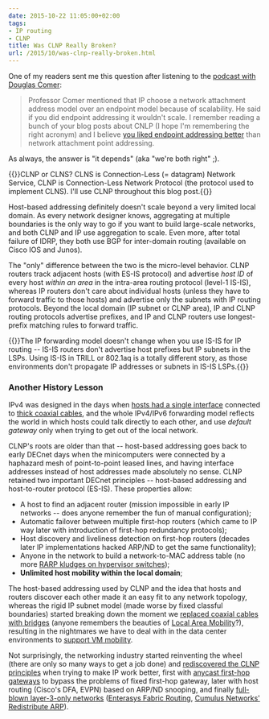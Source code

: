 ```yaml
---
date: 2015-10-22 11:05:00+02:00
tags:
- IP routing
- CLNP
title: Was CLNP Really Broken?
url: /2015/10/was-clnp-really-broken.html
---
```

One of my readers sent me this question after listening to the [podcast with Douglas Comer](/2015/10/douglas-comer-on-future-of-networking.html):

> Professor Comer mentioned that IP choose a network attachment address model over an endpoint model because of scalability. He said if you did endpoint addressing it wouldn't scale. I remember reading a bunch of your blog posts about CNLP (I hope I'm remembering the right acronym) and I believe [you liked endpoint addressing better](/2015/05/reinventing-clns-with-l3-only-forwarding.html) than network attachment point addressing.

As always, the answer is "it depends" (aka "we're both right" ;).
<!--more-->
{{<note info>}}CLNP or CLNS? CLNS is Connection-Less (= datagram) Network Service, CLNP is Connection-Less Network Protocol (the protocol used to implement CLNS). I'll use CLNP throughout this blog post.{{</note>}}

Host-based addressing definitely doesn't scale beyond a very limited local domain. As every network designer knows, aggregating at multiple boundaries is the only way to go if you want to build large-scale networks, and both CLNP and IP use aggregation to scale. Even more, after total failure of IDRP, they both use BGP for inter-domain routing (available on Cisco IOS and Junos).

The "only" difference between the two is the micro-level behavior. CLNP routers track adjacent hosts (with ES-IS protocol) and advertise *host ID* of every host *within an area* in the intra-area routing protocol (level-1 IS-IS), whereas IP routers don't care about individual hosts (unless they have to forward traffic to those hosts) and advertise only the subnets with IP routing protocols. Beyond the local domain (IP subnet or CLNP area), IP and CLNP routing protocols advertise prefixes, and IP and CLNP routers use longest-prefix matching rules to forward traffic.

{{<note warn>}}The IP forwarding model doesn't change when you use IS-IS for IP routing -- IS-IS routers don't advertise host prefixes but IP subnets in the LSPs. Using IS-IS in TRILL or 802.1aq is a totally different story, as those environments don't propagate IP addresses or subnets in IS-IS LSPs.{{</note>}}

### Another History Lesson

IPv4 was designed in the days when [hosts had a single interface](/2021/05/fundamentals-interface-node-addresses.html) connected to [thick coaxial cables](/2015/04/what-is-layer-2-and-why-do-we-need-it.html), and the whole IPv4/IPv6 forwarding model reflects the world in which hosts could talk directly to each other, and use *default gateway* only when trying to get out of the local network.

CLNP's roots are older than that -- host-based addressing goes back to early DECnet days when the minicomputers were connected by a haphazard mesh of point-to-point leased lines, and having interface addresses instead of host addresses made absolutely no sense. CLNP retained two important DECnet principles -- host-based addressing and host-to-router protocol (ES-IS). These properties allow:

-   A host to find an adjacent router (mission impossible in early IP networks -- does anyone remember the fun of manual configuration);
-   Automatic failover between multiple first-hop routers (which came to IP way later with introduction of first-hop redundancy protocols);
-   Host discovery and liveliness detection on first-hop routers (decades later IP implementations hacked ARP/ND to get the same functionality);
-   Anyone in the network to build a network-to-MAC address table (no more [RARP kludges on hypervisor switches](http://www.fragmentationneeded.net/2015/10/musings-on-datanauts-9.html));
-   **Unlimited host mobility within the local domain**;

The host-based addressing used by CLNP and the idea that hosts and routers discover each other made it an easy fit to any network topology, whereas the rigid IP subnet model (made worse by fixed classful boundaries) started breaking down the moment we [replaced coaxial cables with bridges](/2010/07/bridges-kludge-that-shouldnt-exist.html) (anyone remembers the beauties of [Local Area Mobility](/2012/08/mobile-arp-in-enterprise-networks.html)?), resulting in the nightmares we have to deal with in the data center environments to [support VM mobility](/2012/03/video-networking-requirements-for-vm.html).

Not surprisingly, the networking industry started reinventing the wheel (there are only so many ways to get a job done) and [rediscovered the CLNP principles](/2015/05/reinventing-clns-with-l3-only-forwarding.html) when trying to make IP work better, first with [anycast first-hop gateways](/2013/06/vrrp-anycasts-fabrics-and-optimal.html) to bypass the problems of fixed first-hop gateway, later with host routing (Cisco's DFA, EVPN) based on ARP/ND snooping, and finally [full-blown layer-3-only networks](/2015/04/rearchitecting-l3-only-networks.html) ([Enterasys Fabric Routing](/2013/08/enterasys-host-routing-optimal-l3.html), [Cumulus Networks' Redistribute ARP](/2015/08/layer-3-only-data-center-networks-with.html)).
